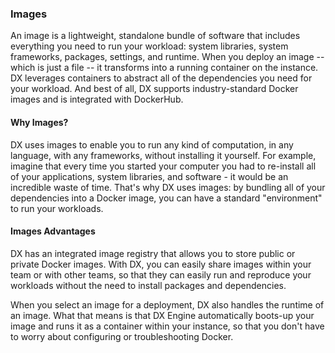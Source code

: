 ### Images

An image is a lightweight, standalone bundle of software that includes everything you need to run your workload: system libraries, system frameworks, packages, settings, and runtime. When you deploy an image -- which is just a file -- it transforms into a running container on the instance. DX leverages containers to abstract all of the dependencies you need for your workload. And best of all, DX supports industry-standard Docker images and is integrated with DockerHub.

#### Why Images?
DX uses images to enable you to run any kind of computation, in any language, with any frameworks, without installing it yourself. For example, imagine that every time you started your computer you had to re-install all of your applications, system libraries, and software - it would be an incredible waste of time. That's why DX uses images: by bundling all of your dependencies into a Docker image, you can have a standard "environment" to run your workloads.


#### Images Advantages
DX has an integrated image registry that allows you to store public or private Docker images. With DX, you can easily share images within your team or with other teams, so that they can easily run and reproduce your workloads without the need to install packages and dependencies.

When you select an image for a deployment, DX also handles the runtime of an image. What that means is that DX Engine automatically boots-up your image and runs it as a container within your instance, so that you don't have to worry about configuring or troubleshooting Docker.
